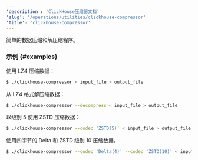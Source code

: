 ```yaml
---
'description': 'ClickHouse压缩器文档'
'slug': '/operations/utilities/clickhouse-compressor'
'title': 'clickhouse-compressor'
---
```




简单的数据压缩和解压缩程序。

### 示例 {#examples}

使用 LZ4 压缩数据：
```bash
$ ./clickhouse-compressor < input_file > output_file
```

从 LZ4 格式解压缩数据：
```bash
$ ./clickhouse-compressor --decompress < input_file > output_file
```

以级别 5 使用 ZSTD 压缩数据：

```bash
$ ./clickhouse-compressor --codec 'ZSTD(5)' < input_file > output_file
```

使用四字节的 Delta 和 ZSTD 级别 10 压缩数据。

```bash
$ ./clickhouse-compressor --codec 'Delta(4)' --codec 'ZSTD(10)' < input_file > output_file
```

